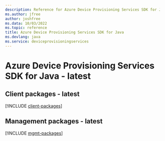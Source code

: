 ```yaml
---
description: Reference for Azure Device Provisioning Services SDK for Java
ms.author: jfree
author: joshfree
ms.data: 10/03/2022
ms.topic: reference
title: Azure Device Provisioning Services SDK for Java
ms.devlang: java
ms.service: deviceprovisioningservices
---
```

# Azure Device Provisioning Services SDK for Java - latest

## Client packages - latest
[!INCLUDE [client-packages](device-provisioning-services-client-index.md)]
## Management packages - latest
[!INCLUDE [mgmt-packages](device-provisioning-services-mgmt-index.md)]